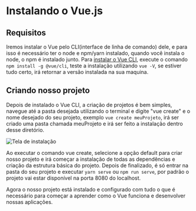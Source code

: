 # Instalando o **Vue.js**

## Requisitos

Iremos instalar o Vue pelo CLI(interface de linha de comando) dele, e para isso é necessário ter o node e npm/yarn instalado, quando você instala o node, o npm é instalado junto.
Para [instalar o Vue CLI](https://cli.vuejs.org/guide/installation.html), execute o comando ```npm install -g @vue/cli```, teste a instalação utilizando ```vue -V```, se estiver tudo certo, irá retornar a versão instalada na sua maquina.

## Criando nosso projeto

Depois de instalado o Vue CLI, a criação de projetos é bem simples, navegue até a pasta desejada utilizando o terminal e digite "vue create" e o nome desejado do seu projeto, exemplo ```vue create meuProjeto```, irá ser criado uma pasta chamada meuProjeto e irá ser feito a instalação dentro desse diretório.

![Tela de instalação](https://cli.vuejs.org/cli-new-project.png)

Ao executar o comando vue create, selecione a opção default para criar nosso projeto e irá começar a instalação de todas as dependências e criação da estrutura básica do projeto.
Depois de finalizado, é só entrar na pasta do seu projeto e executar ```yarn serve``` ou ```npm run serve```, por padrão o projeto vai estar disponível na porta 8080 do localhost.

Agora o nosso projeto está instalado e configurado com tudo o que é necessário para começar a aprender como o Vue funciona e desenvolver nossas aplicações.